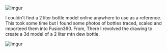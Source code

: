 ![Imgur](https://i.imgur.com/jXWd7Dn.png)

I couldn't find a 2 liter bottle model online anywhere to use as a reference. This took some time but I found some photos of bottles traced, scaled and importeed them into Fusion360. From, There I revolved the drawing to create a 3d model of a 2 liter mtn dew bottle.

![Imgur](https://i.imgur.com/EShZLxg.gif)






